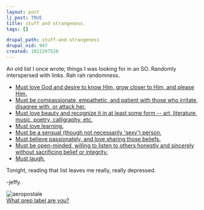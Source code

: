 ```yaml
--- 
layout: post
lj_post: TRUE
title: stuff and strangeness.
tags: []

drupal_path: stuff-and-strangeness
drupal_nid: 947
created: 1022297520
---
```

An old list I once wrote; things I was looking for in an SO. Randomly interspersed with links. Rah rah randomness.


<ul>
<li><A HREF="http://www.economist.com/displaystory.cfm?story_id=1143374">Must love God and desire to know Him, grow closer to Him, and please Him.</A></li>

<li><A HREF="http://www.go-mono.org/faq.html">Must be compassionate, empathetic, and patient with those who irritate, disagree with, or attack her.</A></li>

<li><A HREF="http://www.netcraft.com/?restriction=site+contains&host=scientology&position=limited">Must love beauty and recognize it in at least some form -- art, literature, music, poetry, calligraphy, etc.</A></li>

<li><A HREF="http://www.cis.rit.edu/~jerry/Image/lego/cthulu.html">Must love learning.</A></li>

<li><A HREF="http://www.domaindlx.com/e_morcillo/">Must be a sensual (though not necessarily 'sexy') person.</A></li>

<li><A HREF="http://www.gatt.org/trastat_e/">Must believe passionately, and love sharing those beliefs.</A></li>

<li><A HREF="http://www.thesimpleway.org/">Must be open-minded, willing to listen to others honestly and sincerely without sacrificing belief or integrity.</A></li>

<li><A HREF="http://www.penny-arcade.com/view.php3?date=2001-04-18&res=l">Must laugh.</A></li>
</ul> 

Tonight, reading that list leaves me really, really depressed.

-jeffy.

<!--break-->

<img src="http://partly-cloudy.org/honey/prep/aeropostale.gif" border="0" title="take the prep label quiz" alt="aeropostale"><br>
<a href="http://partly-cloudy.org/honey/prep" target="_blank">What prep label are you?</a>
